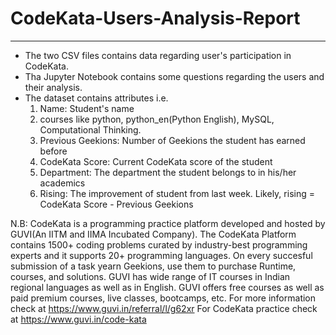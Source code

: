 # CodeKata-Users-Analysis-Report
----------------

- The two CSV files contains data regarding user's participation in CodeKata.
- Tha Jupyter Notebook contains some questions regarding the users and their analysis.
- The dataset contains attributes i.e.
   1. Name: Student's name
   2. courses like python, python_en(Python English), MySQL, Computational Thinking.
   3. Previous Geekions: Number of Geekions the student has earned before
   4. CodeKata Score: Current CodeKata score of the student
   5. Department: The department the student belongs to in his/her academics
   6. Rising: The improvement of student from last week. Likely, rising = CodeKata Score - Previous Geekions

N.B:
CodeKata is a programming practice platform developed and hosted by GUVI(An IITM and IIMA Incubated Company). 
The CodeKata Platform contains 1500+ coding problems curated by industry-best programming experts and it supports 20+ programming languages.
On every succesful submission of a task yearn Geekions, use them to purchase Runtime, courses, and solutions.
GUVI has wide range of IT courses in Indian regional languages as well as in English. 
GUVI offers free courses as well as paid premium courses, live classes, bootcamps, etc.
For more information check at https://www.guvi.in/referral/l/g62xr
For CodeKata practice check at https://www.guvi.in/code-kata 
